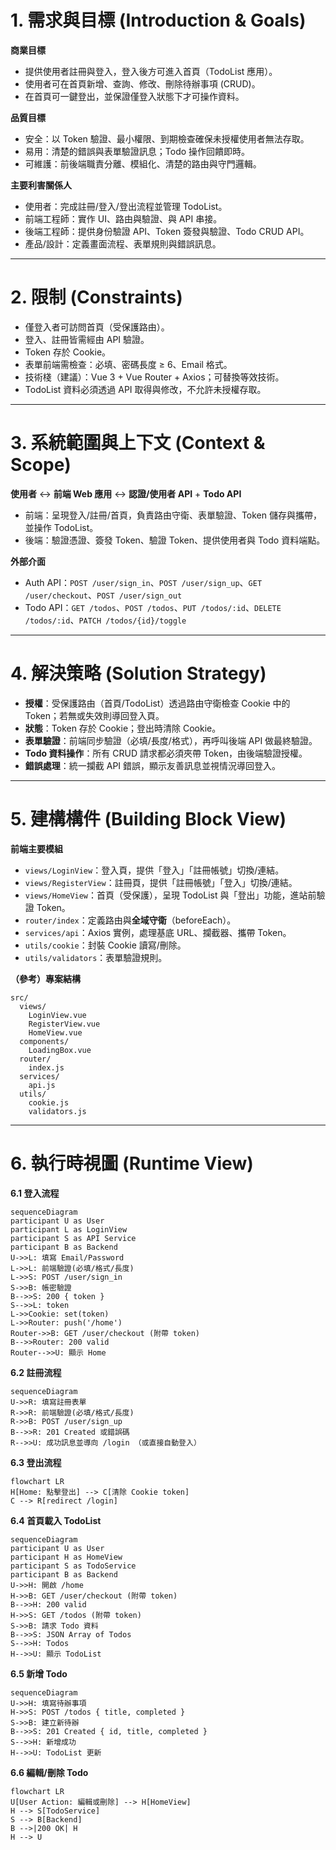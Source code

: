 # 1. 需求與目標 (Introduction & Goals)

**商業目標**

- 提供使用者註冊與登入，登入後方可進入首頁（TodoList 應用）。
- 使用者可在首頁新增、查詢、修改、刪除待辦事項 (CRUD)。
- 在首頁可一鍵登出，並保證僅登入狀態下才可操作資料。

**品質目標**

- 安全：以 Token 驗證、最小權限、到期檢查確保未授權使用者無法存取。
- 易用：清楚的錯誤與表單驗證訊息；Todo 操作回饋即時。
- 可維護：前後端職責分離、模組化、清楚的路由與守門邏輯。

**主要利害關係人**

- 使用者：完成註冊/登入/登出流程並管理 TodoList。
- 前端工程師：實作 UI、路由與驗證、與 API 串接。
- 後端工程師：提供身份驗證 API、Token 簽發與驗證、Todo CRUD API。
- 產品/設計：定義畫面流程、表單規則與錯誤訊息。

---

# 2. 限制 (Constraints)

- 僅登入者可訪問首頁（受保護路由）。
- 登入、註冊皆需經由 API 驗證。
- Token 存於 Cookie。
- 表單前端需檢查：必填、密碼長度 ≥ 6、Email 格式。
- 技術棧（建議）：Vue 3 + Vue Router + Axios；可替換等效技術。
- TodoList 資料必須透過 API 取得與修改，不允許未授權存取。

---

# 3. 系統範圍與上下文 (Context & Scope)

**使用者** ↔ **前端 Web 應用** ↔ **認證/使用者 API** + **Todo API**

- 前端：呈現登入/註冊/首頁，負責路由守衛、表單驗證、Token 儲存與攜帶，並操作 TodoList。
- 後端：驗證憑證、簽發 Token、驗證 Token、提供使用者與 Todo 資料端點。

**外部介面**

- Auth API：`POST /user/sign_in`、`POST /user/sign_up`、`GET /user/checkout`、`POST /user/sign_out`
- Todo API：`GET /todos`、`POST /todos`、`PUT /todos/:id`、`DELETE /todos/:id`、`PATCH /todos/{id}/toggle`

---

# 4. 解決策略 (Solution Strategy)

- **授權**：受保護路由（首頁/TodoList）透過路由守衛檢查 Cookie 中的 Token；若無或失效則導回登入頁。
- **狀態**：Token 存於 Cookie；登出時清除 Cookie。
- **表單驗證**：前端同步驗證（必填/長度/格式），再呼叫後端 API 做最終驗證。
- **Todo 資料操作**：所有 CRUD 請求都必須夾帶 Token，由後端驗證授權。
- **錯誤處理**：統一攔截 API 錯誤，顯示友善訊息並視情況導回登入。

---

# 5. 建構構件 (Building Block View)

**前端主要模組**

- `views/LoginView`：登入頁，提供「登入」「註冊帳號」切換/連結。
- `views/RegisterView`：註冊頁，提供「註冊帳號」「登入」切換/連結。
- `views/HomeView`：首頁（受保護），呈現 TodoList 與「登出」功能，進站前驗證 Token。
- `router/index`：定義路由與**全域守衛**（beforeEach）。
- `services/api`：Axios 實例，處理基底 URL、攔截器、攜帶 Token。
- `utils/cookie`：封裝 Cookie 讀寫/刪除。
- `utils/validators`：表單驗證規則。

**（參考）專案結構**

```
src/
  views/
    LoginView.vue
    RegisterView.vue
    HomeView.vue
  components/
    LoadingBox.vue
  router/
    index.js
  services/
    api.js
  utils/
    cookie.js
    validators.js
```

---

# 6. 執行時視圖 (Runtime View)

**6.1 登入流程**

```mermaid
sequenceDiagram
participant U as User
participant L as LoginView
participant S as API Service
participant B as Backend
U->>L: 填寫 Email/Password
L->>L: 前端驗證(必填/格式/長度)
L->>S: POST /user/sign_in
S->>B: 帳密驗證
B-->>S: 200 { token }
S-->>L: token
L->>Cookie: set(token)
L->>Router: push('/home')
Router->>B: GET /user/checkout (附帶 token)
B-->>Router: 200 valid
Router-->>U: 顯示 Home
```

**6.2 註冊流程**

```mermaid
sequenceDiagram
U->>R: 填寫註冊表單
R->>R: 前端驗證(必填/格式/長度)
R->>B: POST /user/sign_up
B-->>R: 201 Created 或錯誤碼
R-->>U: 成功訊息並導向 /login （或直接自動登入）
```

**6.3 登出流程**

```mermaid
flowchart LR
H[Home: 點擊登出] --> C[清除 Cookie token]
C --> R[redirect /login]
```

**6.4 首頁載入 TodoList**

```mermaid
sequenceDiagram
participant U as User
participant H as HomeView
participant S as TodoService
participant B as Backend
U->>H: 開啟 /home
H->>B: GET /user/checkout (附帶 token)
B-->>H: 200 valid
H->>S: GET /todos (附帶 token)
S->>B: 請求 Todo 資料
B-->>S: JSON Array of Todos
S-->>H: Todos
H-->>U: 顯示 TodoList
```

**6.5 新增 Todo**

```mermaid
sequenceDiagram
U->>H: 填寫待辦事項
H->>S: POST /todos { title, completed }
S->>B: 建立新待辦
B-->>S: 201 Created { id, title, completed }
S-->>H: 新增成功
H-->>U: TodoList 更新
```

**6.6 編輯/刪除 Todo**

```mermaid
flowchart LR
U[User Action: 編輯或刪除] --> H[HomeView]
H --> S[TodoService]
S --> B[Backend]
B -->|200 OK| H
H --> U
```
